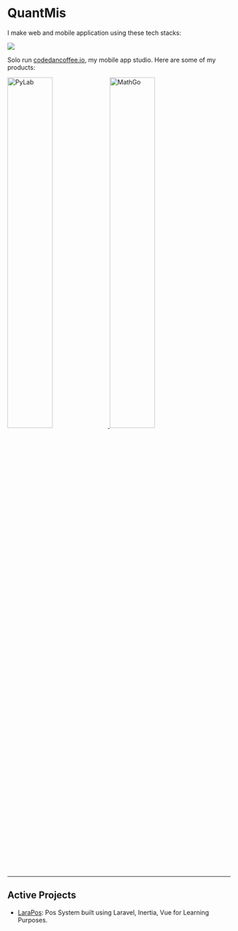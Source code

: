 # QuantMis
I make web and mobile application using these tech stacks:
<p>
  <a href="https://skillicons.dev">
    <img src="https://skillicons.dev/icons?i=typescript,vue,php,laravel,dart,flutter,swift,swiftui" />
  </a>
</p>

Solo run [codedancoffee.io](https://codedancoffee.io), my mobile app studio. Here are some of my products:

<!--- ![SaltyAom's Raiden Shogun cosplay](https://github.com/SaltyAom/SaltyAom/assets/35027979/a5fb5435-79a2-4dc7-9eb8-dd6c8af5969e) --->

<!--- <img src=https://github.com/SaltyAom/SaltyAom/assets/35027979/68725802-2675-4a11-ad45-eb1bcc3e5827 alt="SaltyAom's Nightingale cosplay" /> --->

<!--- <img src=https://github.com/SaltyAom/SaltyAom/assets/35027979/0ad0cf6f-cfdc-4450-9113-d0b31342b907 alt="SaltyAom's Haruna cosplay" /> --->

<p>
  <a href="https://apps.apple.com/us/app/learn-python-pylab/id6466706952" target="_blank">
    <img src=https://codedancoffee.io/assets/pylab.png alt="PyLab" width="45%" /> 
  </a>
  <a href="https://apps.apple.com/us/app/math-go-quick-brain-teaser/id6475046118" target="_blank">
     <img src=https://codedancoffee.io/assets/mathgo2.jpeg alt="MathGo" width="45%" /> 
  </a>
</p>
<br />

---

## Active Projects
- [LaraPos]([https://elysiajs.com](https://github.com/QuantMis/larapos)): Pos System built using Laravel, Inertia, Vue for Learning Purposes.
